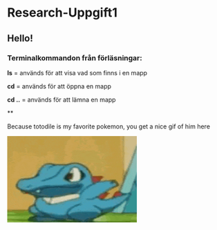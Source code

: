 # **Research-Uppgift1**

## **Hello!**





### Terminalkommandon från förläsningar:
**ls** = används för att visa vad som finns i en mapp

**cd** = används för att öppna en mapp

**cd ..** = används för att lämna en mapp

**

Because totodile is my favorite pokemon, you get a nice gif of him here

<img src="totodile-pokemon.gif" width="300" height="200">
